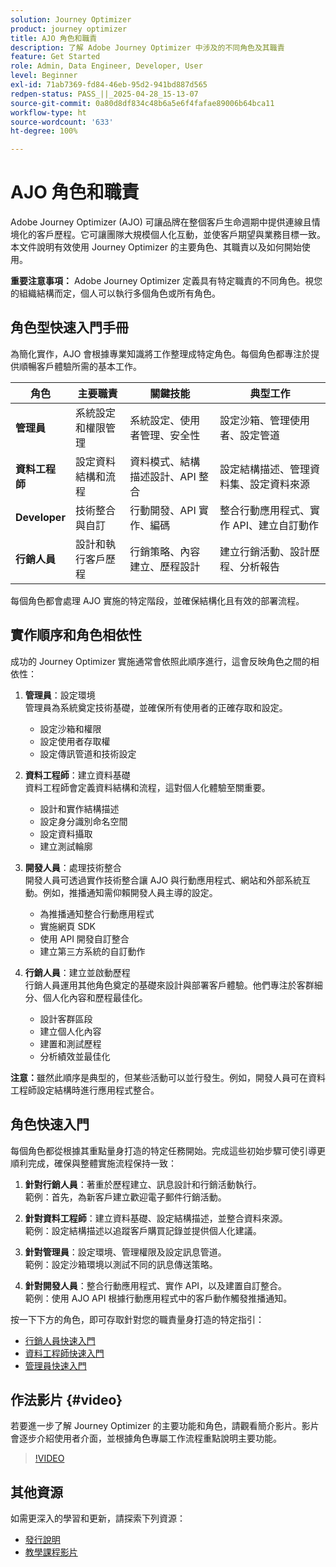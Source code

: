 ```yaml
---
solution: Journey Optimizer
product: journey optimizer
title: AJO 角色和職責
description: 了解 Adobe Journey Optimizer 中涉及的不同角色及其職責
feature: Get Started
role: Admin, Data Engineer, Developer, User
level: Beginner
exl-id: 71ab7369-fd84-46eb-95d2-941bd887d565
redpen-status: PASS_||_2025-04-28_15-13-07
source-git-commit: 0a80d8df834c48b6a5e6f4fafae89006b64bca11
workflow-type: ht
source-wordcount: '633'
ht-degree: 100%

---
```



# AJO 角色和職責

Adobe Journey Optimizer (AJO) 可讓品牌在整個客戶生命週期中提供連線且情境化的客戶歷程。它可讓團隊大規模個人化互動，並使客戶期望與業務目標一致。本文件說明有效使用 Journey Optimizer 的主要角色、其職責以及如何開始使用。

**重要注意事項：** Adobe Journey Optimizer 定義具有特定職責的不同角色。視您的組織結構而定，個人可以執行多個角色或所有角色。

## 角色型快速入門手冊

為簡化實作，AJO 會根據專業知識將工作整理成特定角色。每個角色都專注於提供順暢客戶體驗所需的基本工作。

| 角色 | 主要職責 | 關鍵技能 | 典型工作 |
|-------------------|----------------------------------|--------------------------------|-----------------------------------------------|
| **管理員** | 系統設定和權限管理 | 系統設定、使用者管理、安全性 | 設定沙箱、管理使用者、設定管道 |
| **資料工程師** | 設定資料結構和流程 | 資料模式、結構描述設計、API 整合 | 設定結構描述、管理資料集、設定資料來源 |
| **Developer** | 技術整合與自訂 | 行動開發、API 實作、編碼 | 整合行動應用程式、實作 API、建立自訂動作 |
| **行銷人員** | 設計和執行客戶歷程 | 行銷策略、內容建立、歷程設計 | 建立行銷活動、設計歷程、分析報告 |

每個角色都會處理 AJO 實施的特定階段，並確保結構化且有效的部署流程。

## 實作順序和角色相依性

成功的 Journey Optimizer 實施通常會依照此順序進行，這會反映角色之間的相依性：

1. **管理員**：設定環境\
   管理員為系統奠定技術基礎，並確保所有使用者的正確存取和設定。
   * 設定沙箱和權限
   * 設定使用者存取權
   * 設定傳訊管道和技術設定

2. **資料工程師**：建立資料基礎\
   資料工程師會定義資料結構和流程，這對個人化體驗至關重要。
   * 設計和實作結構描述
   * 設定身分識別命名空間
   * 設定資料攝取
   * 建立測試輪廓

3. **開發人員**：處理技術整合\
   開發人員可透過實作技術整合讓 AJO 與行動應用程式、網站和外部系統互動。例如，推播通知需仰賴開發人員主導的設定。
   * 為推播通知整合行動應用程式
   * 實施網頁 SDK
   * 使用 API 開發自訂整合
   * 建立第三方系統的自訂動作

4. **行銷人員**：建立並啟動歷程\
   行銷人員運用其他角色奠定的基礎來設計與部署客戶體驗。他們專注於客群細分、個人化內容和歷程最佳化。
   * 設計客群區段
   * 建立個人化內容
   * 建置和測試歷程
   * 分析績效並最佳化

**注意：**&#x200B;雖然此順序是典型的，但某些活動可以並行發生。例如，開發人員可在資料工程師設定結構時進行應用程式整合。

## 角色快速入門

每個角色都從根據其重點量身打造的特定任務開始。完成這些初始步驟可使引導更順利完成，確保與整體實施流程保持一致：

1. **針對行銷人員**：著重於歷程建立、訊息設計和行銷活動執行。\
   範例：首先，為新客戶建立歡迎電子郵件行銷活動。

2. **針對資料工程師**：建立資料基礎、設定結構描述，並整合資料來源。\
   範例：設定結構描述以追蹤客戶購買記錄並提供個人化建議。

3. **針對管理員**：設定環境、管理權限及設定訊息管道。\
   範例：設定沙箱環境以測試不同的訊息傳送策略。

4. **針對開發人員**：整合行動應用程式、實作 API，以及建置自訂整合。\
   範例：使用 AJO API 根據行動應用程式中的客戶動作觸發推播通知。

按一下下方的角色，即可存取針對您的職責量身打造的特定指引：

* [行銷人員快速入門](path/marketer.md)
* [資料工程師快速入門](path/data-engineer.md)
* [管理員快速入門](path/administrator.md)

## 作法影片 {#video}

若要進一步了解 Journey Optimizer 的主要功能和角色，請觀看簡介影片。影片會逐步介紹使用者介面，並根據角色專屬工作流程重點說明主要功能。

>[!VIDEO](https://video.tv.adobe.com/v/3430323?quality=12&captions=chi_hant)

## 其他資源

如需更深入的學習和更新，請探索下列資源：

* [發行說明](../rn/release-notes.md)
* [教學課程影片](https://experienceleague.adobe.com/docs/journey-optimizer-learn/tutorials/overview.html?lang=zh-Hant)